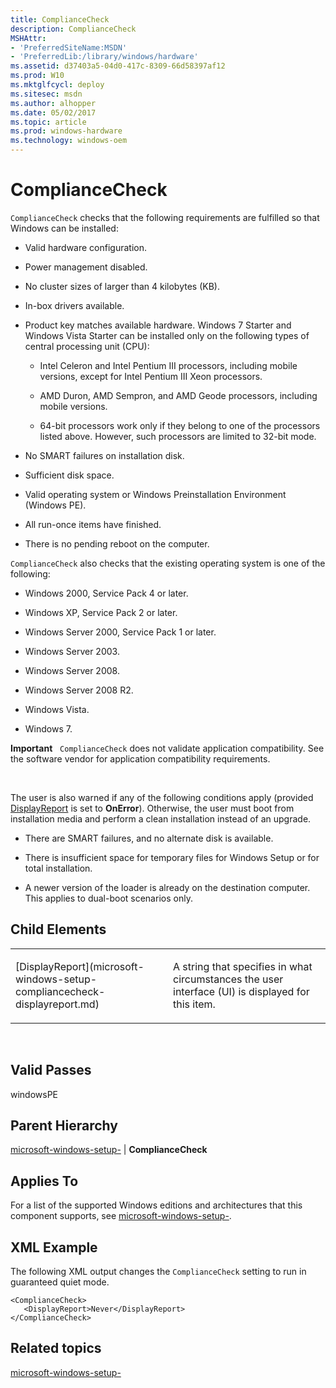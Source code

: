 ```yaml
---
title: ComplianceCheck
description: ComplianceCheck
MSHAttr:
- 'PreferredSiteName:MSDN'
- 'PreferredLib:/library/windows/hardware'
ms.assetid: d37403a5-04d0-417c-8309-66d58397af12
ms.prod: W10
ms.mktglfcycl: deploy
ms.sitesec: msdn
ms.author: alhopper
ms.date: 05/02/2017
ms.topic: article
ms.prod: windows-hardware
ms.technology: windows-oem
---
```


# ComplianceCheck


`ComplianceCheck` checks that the following requirements are fulfilled so that Windows can be installed:

-   Valid hardware configuration.

-   Power management disabled.

-   No cluster sizes of larger than 4 kilobytes (KB).

-   In-box drivers available.

-   Product key matches available hardware. Windows 7 Starter and Windows Vista Starter can be installed only on the following types of central processing unit (CPU):

    -   Intel Celeron and Intel Pentium III processors, including mobile versions, except for Intel Pentium III Xeon processors.

    -   AMD Duron, AMD Sempron, and AMD Geode processors, including mobile versions.

    -   64-bit processors work only if they belong to one of the processors listed above. However, such processors are limited to 32-bit mode.

-   No SMART failures on installation disk.

-   Sufficient disk space.

-   Valid operating system or Windows Preinstallation Environment (Windows PE).

-   All run-once items have finished.

-   There is no pending reboot on the computer.

`ComplianceCheck` also checks that the existing operating system is one of the following:

-   Windows 2000, Service Pack 4 or later.

-   Windows XP, Service Pack 2 or later.

-   Windows Server 2000, Service Pack 1 or later.

-   Windows Server 2003.

-   Windows Server 2008.

-   Windows Server 2008 R2.

-   Windows Vista.

-   Windows 7.

**Important**  
`ComplianceCheck` does not validate application compatibility. See the software vendor for application compatibility requirements.

 

The user is also warned if any of the following conditions apply (provided [DisplayReport](microsoft-windows-setup-compliancecheck-displayreport.md) is set to **OnError**). Otherwise, the user must boot from installation media and perform a clean installation instead of an upgrade.

-   There are SMART failures, and no alternate disk is available.

-   There is insufficient space for temporary files for Windows Setup or for total installation.

-   A newer version of the loader is already on the destination computer. This applies to dual-boot scenarios only.

## Child Elements


<table>
<colgroup>
<col width="50%" />
<col width="50%" />
</colgroup>
<tbody>
<tr class="odd">
<td><p>[DisplayReport](microsoft-windows-setup-compliancecheck-displayreport.md)</p></td>
<td><p>A string that specifies in what circumstances the user interface (UI) is displayed for this item.</p></td>
</tr>
</tbody>
</table>

 

## Valid Passes


windowsPE

## Parent Hierarchy


[microsoft-windows-setup-](microsoft-windows-setup.md) | **ComplianceCheck**

## Applies To


For a list of the supported Windows editions and architectures that this component supports, see [microsoft-windows-setup-](microsoft-windows-setup.md).

## XML Example


The following XML output changes the `ComplianceCheck` setting to run in guaranteed quiet mode.

``` syntax
<ComplianceCheck>
   <DisplayReport>Never</DisplayReport>
</ComplianceCheck>
```

## Related topics


[microsoft-windows-setup-](microsoft-windows-setup.md)

 

 







